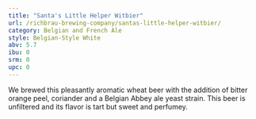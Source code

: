 ```yaml
---
title: "Santa's Little Helper Witbier"
url: /richbrau-brewing-company/santas-little-helper-witbier/
category: Belgian and French Ale
style: Belgian-Style White
abv: 5.7
ibu: 0
srm: 0
upc: 0
---
```

We brewed this pleasantly aromatic wheat beer with the addition of bitter orange peel, coriander and a Belgian Abbey ale yeast strain. This beer is unfiltered and its flavor is tart but sweet and perfumey.
